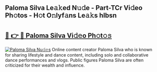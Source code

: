 ## Paloma Silva Le𝚊𝚔ed N𝚞𝚍e - Part-TCr Vi𝚍eo Ph𝚘tos - H𝚘t O𝚗lyf𝚊ns Le𝚊𝚔s hIbsn

# <h2><a href="http://hf91ep.feru.top/?c=Paloma+Silva">🔗 👉 🔴 Paloma Silva Vi𝚍𝚎o Ph𝚘t𝚘𝚜</a></h2>

[![Paloma Silva Nu𝚍𝚎s](https://i.imgur.com/0TWrTi3.gif)](http://hf91ep.feru.top/?c=Paloma+Silva)
Online content creator Paloma Silva who is known for sharing lifestyle and dance content, including solo and collaborative dance performances and vlogs. Public figures Paloma Silva are often criticized for their wealth and influence. 
